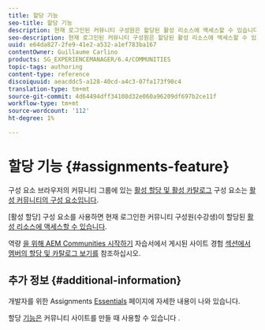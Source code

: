 ```yaml
---
title: 할당 기능
seo-title: 할당 기능
description: 현재 로그인된 커뮤니티 구성원은 할당된 활성 리소스에 액세스할 수 있습니다.
seo-description: 현재 로그인된 커뮤니티 구성원은 할당된 활성 리소스에 액세스할 수 있습니다.
uuid: e64da827-2fe9-41e2-a532-a1ef783ba167
contentOwner: Guillaume Carlino
products: SG_EXPERIENCEMANAGER/6.4/COMMUNITIES
topic-tags: authoring
content-type: reference
discoiquuid: aeacddc5-a128-40cd-a4c3-07fa173f90c4
translation-type: tm+mt
source-git-commit: 4d64494dff34108d32e060a96209df697b2ce11f
workflow-type: tm+mt
source-wordcount: '112'
ht-degree: 1%

---
```



# 할당 기능 {#assignments-feature}

구성 요소 브라우저의 커뮤니티 그룹에 있는 [활성 할당 및 활성 카탈로그](catalog.md) 구성 요소는 [활성 커뮤니티의 구성 요소입니다](overview.md#enablement-community).

[활성 할당] 구성 요소를 사용하면 현재 로그인한 커뮤니티 구성원(수강생)이 할당된 [활성 리소스에 액세스할 수 있습니다](resources.md).

역량 [을 위해 AEM Communities 시작하기](getting-started-enablement.md) 자습서에서 게시된 사이트 경험 [섹션에서 멤버의 할당 및 카탈로그 보기를](enablement-published-site.md) 참조하십시오.

## 추가 정보 {#additional-information}

개발자를 위한 Assignments [Essentials](essentials-assignments.md) 페이지에 자세한 내용이 나와 있습니다.

할당 [기능은](functions.md#assignments-function) 커뮤니티 사이트를 만들 때 사용할 수 있습니다 [](sites-console.md).
